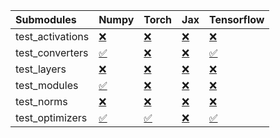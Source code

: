 | Submodules       | Numpy                                                                                                                           | Torch                                                                                                                           | Jax                                                                                                                             | Tensorflow                                                                                                                      |
|:-----------------|:--------------------------------------------------------------------------------------------------------------------------------|:--------------------------------------------------------------------------------------------------------------------------------|:--------------------------------------------------------------------------------------------------------------------------------|:--------------------------------------------------------------------------------------------------------------------------------|
| test_activations | <a href="https://github.com/unifyai/ivy/runs/7940583172?check_suite_focus=true" rel="noopener noreferrer" target="_blank">❌</a> | <a href="https://github.com/unifyai/ivy/runs/7940583417?check_suite_focus=true" rel="noopener noreferrer" target="_blank">❌</a> | <a href="https://github.com/unifyai/ivy/runs/7940583666?check_suite_focus=true" rel="noopener noreferrer" target="_blank">❌</a> | <a href="https://github.com/unifyai/ivy/runs/7940583851?check_suite_focus=true" rel="noopener noreferrer" target="_blank">❌</a> |
| test_converters  | <a href="https://github.com/unifyai/ivy/runs/7940583220?check_suite_focus=true" rel="noopener noreferrer" target="_blank">✅</a> | <a href="https://github.com/unifyai/ivy/runs/7940583458?check_suite_focus=true" rel="noopener noreferrer" target="_blank">❌</a> | <a href="https://github.com/unifyai/ivy/runs/7940583704?check_suite_focus=true" rel="noopener noreferrer" target="_blank">❌</a> | <a href="https://github.com/unifyai/ivy/runs/7940583877?check_suite_focus=true" rel="noopener noreferrer" target="_blank">✅</a> |
| test_layers      | <a href="https://github.com/unifyai/ivy/runs/7940583262?check_suite_focus=true" rel="noopener noreferrer" target="_blank">❌</a> | <a href="https://github.com/unifyai/ivy/runs/7940583485?check_suite_focus=true" rel="noopener noreferrer" target="_blank">❌</a> | <a href="https://github.com/unifyai/ivy/runs/7940583740?check_suite_focus=true" rel="noopener noreferrer" target="_blank">❌</a> | <a href="https://github.com/unifyai/ivy/runs/7940583898?check_suite_focus=true" rel="noopener noreferrer" target="_blank">❌</a> |
| test_modules     | <a href="https://github.com/unifyai/ivy/runs/7940583300?check_suite_focus=true" rel="noopener noreferrer" target="_blank">✅</a> | <a href="https://github.com/unifyai/ivy/runs/7940583536?check_suite_focus=true" rel="noopener noreferrer" target="_blank">❌</a> | <a href="https://github.com/unifyai/ivy/runs/7940583779?check_suite_focus=true" rel="noopener noreferrer" target="_blank">❌</a> | <a href="https://github.com/unifyai/ivy/runs/7940583943?check_suite_focus=true" rel="noopener noreferrer" target="_blank">❌</a> |
| test_norms       | <a href="https://github.com/unifyai/ivy/runs/7940583343?check_suite_focus=true" rel="noopener noreferrer" target="_blank">❌</a> | <a href="https://github.com/unifyai/ivy/runs/7940583581?check_suite_focus=true" rel="noopener noreferrer" target="_blank">❌</a> | <a href="https://github.com/unifyai/ivy/runs/7940583799?check_suite_focus=true" rel="noopener noreferrer" target="_blank">❌</a> | <a href="https://github.com/unifyai/ivy/runs/7940583982?check_suite_focus=true" rel="noopener noreferrer" target="_blank">❌</a> |
| test_optimizers  | <a href="https://github.com/unifyai/ivy/runs/7940583382?check_suite_focus=true" rel="noopener noreferrer" target="_blank">✅</a> | <a href="https://github.com/unifyai/ivy/runs/7940583631?check_suite_focus=true" rel="noopener noreferrer" target="_blank">✅</a> | <a href="https://github.com/unifyai/ivy/runs/7940583827?check_suite_focus=true" rel="noopener noreferrer" target="_blank">❌</a> | <a href="https://github.com/unifyai/ivy/runs/7940584024?check_suite_focus=true" rel="noopener noreferrer" target="_blank">✅</a> |